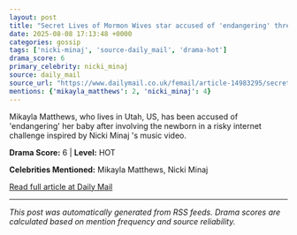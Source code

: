 ```yaml
---
layout: post
title: "Secret Lives of Mormon Wives star accused of 'endangering' three-week-old baby after holding newborn while blindfolded for outrageous Nicki Minaj social media challenge"
date: 2025-08-08 17:13:48 +0000
categories: gossip
tags: ['nicki-minaj', 'source-daily_mail', 'drama-hot']
drama_score: 6
primary_celebrity: nicki_minaj
source: daily_mail
source_url: "https://www.dailymail.co.uk/femail/article-14983295/secret-lives-mormon-wives-Mikayla-Matthews.html?ns_mchannel=rss&ito=1490&ns_campaign=1490"
mentions: {'mikayla_matthews': 2, 'nicki_minaj': 4}
---
```


Mikayla Matthews, who lives in Utah, US, has been accused of 'endangering' her baby after involving the newborn in a risky internet challenge inspired by Nicki Minaj 's music video.

**Drama Score:** 6 | **Level:** HOT

**Celebrities Mentioned:** Mikayla Matthews, Nicki Minaj

[Read full article at Daily Mail](https://www.dailymail.co.uk/femail/article-14983295/secret-lives-mormon-wives-Mikayla-Matthews.html?ns_mchannel=rss&ito=1490&ns_campaign=1490)

---
*This post was automatically generated from RSS feeds. Drama scores are calculated based on mention frequency and source reliability.*
